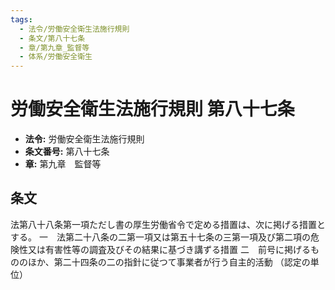 ```yaml
---
tags:
  - 法令/労働安全衛生法施行規則
  - 条文/第八十七条
  - 章/第九章_監督等
  - 体系/労働安全衛生
---
```

# 労働安全衛生法施行規則 第八十七条

- **法令:** 労働安全衛生法施行規則
- **条文番号:** 第八十七条
- **章:** 第九章　監督等

## 条文
法第八十八条第一項ただし書の厚生労働省令で定める措置は、次に掲げる措置とする。
一　法第二十八条の二第一項又は第五十七条の三第一項及び第二項の危険性又は有害性等の調査及びその結果に基づき講ずる措置
二　前号に掲げるもののほか、第二十四条の二の指針に従つて事業者が行う自主的活動
（認定の単位）

